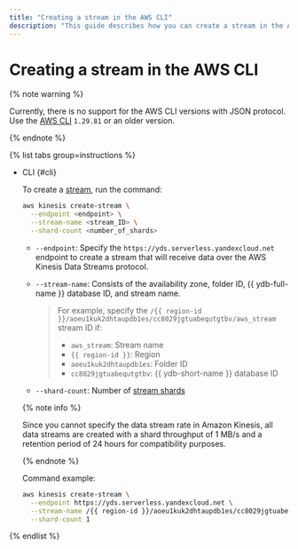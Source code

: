 ```yaml
---
title: "Creating a stream in the AWS CLI"
description: "This guide describes how you can create a stream in the AWS CLI."
---
```


# Creating a stream in the AWS CLI

{% note warning %}

Currently, there is no support for the AWS CLI versions with JSON protocol. Use the [AWS CLI](https://docs.aws.amazon.com/AWSSimpleQueueService/latest/SQSDeveloperGuide/sqs-json-faqs.html#json-protocol-getting-started) `1.29.81` or an older version.

{% endnote %}

{% list tabs group=instructions %}

- CLI {#cli}

  To create a [stream](../../concepts/glossary.md#stream-concepts), run the command:

  ```bash
  aws kinesis create-stream \
    --endpoint <endpoint> \
    --stream-name <stream_ID> \
    --shard-count <number_of_shards>
  ```

  * `--endpoint`: Specify the `https://yds.serverless.yandexcloud.net` endpoint to create a stream that will receive data over the AWS Kinesis Data Streams protocol.
  * `--stream-name`: Consists of the availability zone, folder ID, {{ ydb-full-name }} database ID, and stream name.

     > For example, specify the `/{{ region-id }}/aoeu1kuk2dhtaupdb1es/cc8029jgtuabequtgtbv/aws_stream` stream ID if:
     > * `aws_stream`: Stream name
     > * `{{ region-id }}`: Region
     > * `aoeu1kuk2dhtaupdb1es`: Folder ID
     > * `cc8029jgtuabequtgtbv`: {{ ydb-short-name }} database ID
  * `--shard-count`: Number of [stream shards](../../concepts/glossary.md#shard)

  {% note info %}

  Since you cannot specify the data stream rate in Amazon Kinesis, all data streams are created with a shard throughput of 1 MB/s and a retention period of 24 hours for compatibility purposes.

  {% endnote %}

  Command example:

  ```bash
  aws kinesis create-stream \
    --endpoint https://yds.serverless.yandexcloud.net \
    --stream-name /{{ region-id }}/aoeu1kuk2dhtaupdb1es/cc8029jgtuabequtgtbv/aws_stream \
    --shard-count 1
  ```

{% endlist %}
